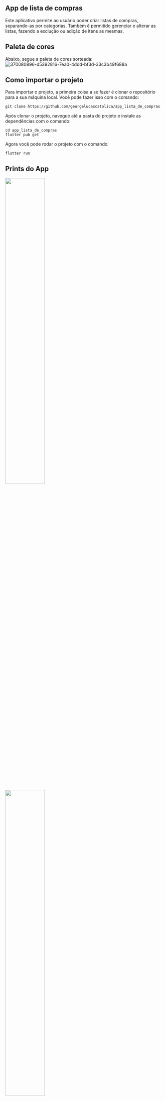 ## App de lista de compras 

Este aplicativo permite ao usuário poder criar listas de compras, separando-as por categorias. Também é permitido gerenciar e alterar as listas, fazendo a exclução ou adição de itens as mesmas. 

## Paleta de cores 

Abaixo, segue a paleta de cores sorteada:  
![370080896-d5392816-7ea0-4ddd-bf3d-33c3b49f688a](https://github.com/user-attachments/assets/a327d4e1-6090-4978-a1f5-fd920c164b91)


## Como importar o projeto

Para importar o projeto, a primeira coisa a se fazer é clonar o repositório para a sua máquina local. Você pode fazer isso com o comando:

```
git clone https://github.com/georgelucascatolica/app_lista_de_compras
```
Após clonar o projeto, navegue até a pasta do projeto e instale as dependências com o comando:
```
cd app_lista_de_compras
flutter pub get
```
Agora você pode rodar o projeto com o comando:
```
flutter run
```

## Prints do App
<img src="https://github.com/user-attachments/assets/20207f09-2e5a-440f-8de7-65a28bae3732" width="50%">
<img src="https://github.com/user-attachments/assets/94afe4d5-9a52-4215-b13a-e21d550e5075" width="50%">





## Vídeo de execução



https://github.com/user-attachments/assets/c5ad7b94-3a33-4d3a-88f8-e1474000fa02





